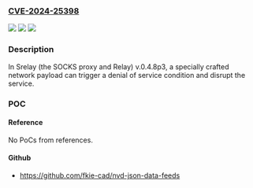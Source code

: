 ### [CVE-2024-25398](https://cve.mitre.org/cgi-bin/cvename.cgi?name=CVE-2024-25398)
![](https://img.shields.io/static/v1?label=Product&message=n%2Fa&color=blue)
![](https://img.shields.io/static/v1?label=Version&message=n%2Fa&color=blue)
![](https://img.shields.io/static/v1?label=Vulnerability&message=n%2Fa&color=brighgreen)

### Description

In Srelay (the SOCKS proxy and Relay) v.0.4.8p3, a specially crafted network payload can trigger a denial of service condition and disrupt the service.

### POC

#### Reference
No PoCs from references.

#### Github
- https://github.com/fkie-cad/nvd-json-data-feeds

